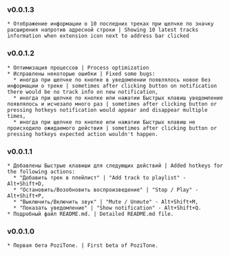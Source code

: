 ### v0.0.1.3
    * Отображение информации о 10 последних треках при щелчке по значку расширения напротив адресной строки | Showing 10 latest tracks information when extension icon next to address bar clicked

### v0.0.1.2
    * Оптимизация процессов | Process optimization
    * Исправлены некоторые ошибки | Fixed some bugs:
      * иногда при щелчке по кнопке в уведомлении появлялось новое без информации о треке | sometimes after clicking button on notification there would be no track info on new notification,
      * иногда при щелчке по кнопке или нажатии Быстрых клавиш уведомление появлялось и исчезало много раз | sometimes after clicking button or pressing hotkeys notification would appear and disappear multiple times,
      * иногда при щелчке по кнопке или нажатии Быстрых клавиш не происходило ожидаемого действия | sometimes after clicking button or pressing hotkeys expected action wouldn't happen.

### v0.0.1.1
    * Добавлены Быстрые клавиши для следующих действий | Added hotkeys for the following actions: 
      * "Добавить трек в плейлист" | "Add track to playlist" - Alt+Shift+D, 
      * "Остановить/Возобновить воспроизведение" | "Stop / Play" - Alt+Shift+P, 
      * "Выключить/Включить звук" | "Mute / Unmute" - Alt+Shift+M, 
      * "Показать уведомление" | "Show notification" - Alt+Shift+Q.
    * Подробный файл README.md. | Detailed README.md file.

### v0.0.1.0
    * Первая бета PoziTone. | First beta of PoziTone.